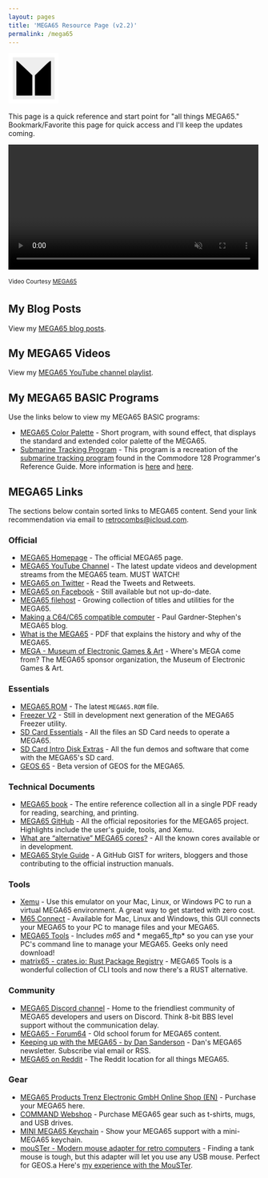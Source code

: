```yaml
---
layout: pages
title: 'MEGA65 Resource Page (v2.2)'
permalink: /mega65
---
```


<img class="category" src="/images/design/mega65.svg" width="20%" />


This page is a quick reference and start point for "all things MEGA65." Bookmark/Favorite this page for quick access and I'll keep the updates coming.

<div class="video-container">
  <video width=500px id="video-bg" autoplay muted loop>
  <source src="images/mega65/mega65-rotating.mp4" type="video/mp4">
  </video>
</div>

<sup>Video Courtesy [MEGA65](https://mega65.org)</sup>

## My Blog Posts

View my [MEGA65 blog posts](/mega65-blog).

## My MEGA65 Videos

View my [MEGA65 YouTube channel playlist](https://www.youtube.com/playlist?list=PLRVBh2hjFTomsrJnQdqFmoZUdT6qHocpo).

## My MEGA65 BASIC Programs

Use the links below to view my MEGA65 BASIC programs:

* [MEGA65 Color Palette](https://files.mega65.org?id=1813f548-7280-4b73-9112-abc24b90892b) - Short program, with sound effect, that displays the standard and extended color palette of the MEGA65.
* [Submarine Tracking Program](https://files.mega65.org?id=b3301095-87cf-4c9e-b954-b2922b7ee270) - This program is a recreation of the [submarine tracking program](/basic65-sub-track-update) found in the Commodore 128 Programmer's Reference Guide. More information is [here](/sub-track-sys) and [here](/basic65-sub-track-update).

## MEGA65 Links

The sections below contain sorted links to MEGA65 content. Send your link recommendation via email to [retrocombs@icloud.com](mailto:retrocombs@icloud.com?subject=Recommend%20Link).

### Official

* [MEGA65 Homepage](https://www.mega65.org) - The official MEGA65 page.
* [MEGA65 YouTube Channel](https://www.youtube.com/channel/UCEz3CQ343r4ssvIdmhDauMQ) - The latest update videos and development streams from the MEGA65 team. MUST WATCH!
* [MEGA65 on Twitter](https://twitter.com/MEGA65Retro) - Read the Tweets and Retweets.
* [MEGA65 on Facebook](https://www.facebook.com/MEGA65RetroComputer) - Still available but not up-do-date.
* [MEGA65 filehost](https://files.mega65.org/) - Growing collection of titles and utilities for the MEGA65.
* [Making a C64/C65 compatible computer](https://c65gs.blogspot.com/) - Paul Gardner-Stephen's MEGA65 blog.
* [What is the MEGA65](https://mega65.org/assets/pdf/What_is_the_MEGA65.pdf) - PDF that explains the history and why of the MEGA65.
* [MEGA - Museum of Electronic Games & Art](https://www.m-e-g-a.org/) - Where's MEGA come from? The MEGA65 sponsor organization, the Museum of Electronic Games & Art.

### Essentials

* [MEGA65.ROM](https://files.mega65.org?id=54e69439-f25e-4124-8c78-22ea7ddc0f1c) - The latest `MEGA65.ROM` file.
* [Freezer V2](https://github.com/M3wP/MEGA65-Freezer) - Still in development next generation of the MEGA65 Freezer utility.
* [SD Card Essentials](https://files.mega65.org?id=0fb941fe-5c5f-4608-b0f1-32849d4a8dff) - All the files an SD Card needs to operate a MEGA65.
* [SD Card Intro Disk Extras](https://files.mega65.org?id=2f99feed-edd3-430c-a71d-e5489f5d83ac) - All the fun demos and software that come with the MEGA65's SD card.
* [GEOS 65](https://files.mega65.org?id=76448b22-bb44-49af-b816-3446e6497e40) - Beta version of GEOS for the MEGA65.

### Technical Documents

* [MEGA65 book](https://files.mega65.org?id=d668168c-1fef-4560-a530-77e9e237536d) - The entire reference collection all in a single PDF ready for reading, searching, and printing.
* [MEGA65 GitHub](https://github.com/MEGA65) - All the official repositories for the MEGA65 project. Highlights include the user's guide, tools, and Xemu.
* [What are “alternative” MEGA65 cores?](https://sy2002.github.io/m65cores/) - All the known cores available or in development.
* [MEGA65 Style Guide](https://github.com/MEGA65/mega65-user-guide/blob/master/style-guide.md) - A GitHub GIST for writers, bloggers and those contributing to the official instruction manuals.

### Tools

* [Xemu](https://github.lgb.hu/xemu/) - Use this emulator on your Mac, Linux, or Windows PC to run a virtual MEGA65 environment. A great way to get started with zero cost.
* [M65 Connect](https://files.mega65.org?id=5919a8b8-c23c-4616-9a52-37e077076638) - Available for Mac, Linux and Windows, this GUI connects your MEGA65 to your PC to manage files and your MEGA65.
* [MEGA65 Tools](https://files.mega65.org?id=e3ec875c-ca31-44fc-a268-ab6f9990e004) - Includes *m65* and * mega65_ftp* so you can yse your PC's command line to manage your MEGA65. Geeks only need download!
* [matrix65 - crates.io: Rust Package Registry](https://crates.io/crates/matrix65) - MEGA65 Tools is a wonderful collection of CLI tools and now there's a RUST alternative.

### Community

* [MEGA65 Discord channel](https://discord.gg/8zVbk2hK) - Home to the friendliest community of MEGA65 developers and users on Discord. Think 8-bit BBS level support without the communication delay.
* [MEGA65 - Forum64](https://www.forum64.de/index.php?board/457-mega65/&l=2) - Old school forum for MEGA65 content.
* [Keeping up with the MEGA65 - by Dan Sanderson](https://m65digest.substack.com/p/keeping-up-with-the-mega65?showWelcome=true) - Dan's MEGA65 newsletter. Subscribe vial email or RSS.
* [MEGA65 on Reddit](https://www.reddit.com/r/mega65/) - The Reddit location for all things MEGA65.

### Gear

* [MEGA65 Products Trenz Electronic GmbH Online Shop (EN)](https://shop.trenz-electronic.de/en/Products/MEGA65/) - Purchase your MEGA65 here.
* [COMMAND Webshop](https://commandshop.eu/) - Purchase MEGA65 gear such as t-shirts, mugs, and USB drives.
* [MINI MEGA65 Keychain](https://www.lavago.de/mini-mega65.html) - Show your MEGA65 support with a mini-MEGA65 keychain.
* [mouSTer - Modern mouse adapter for retro computers](https://retrohax.net/shop/amiga/mouster/) - Finding a tank mouse is tough, but this adapter will let you use any USB mouse. Perfect for GEOS.a Here's [my experience with the MouSTer](/mouster).